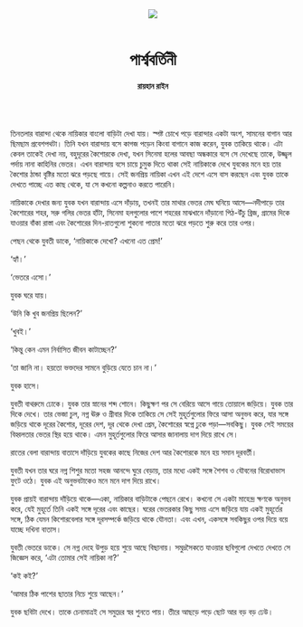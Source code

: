 <div align=center>
<img src=https://images.prothomalo.com/prothomalo-bangla%2F2021-03%2F8acd3696-b341-4cd3-ad72-c1eb71992922%2Fillustration_1.png?rect=0%2C91%2C855%2C449&w=1200&ar=40%3A21&auto=format%2Ccompress&ogImage=true&mode=crop&overlay=&overlay_position=bottom&overlay_width_pct=1 />
<br><br>
<h1>পার্শ্ববর্তিনী</h1> 
<h4>রায়হান রাইন</h4>
<br><br>
</div>

তিনতলার বারান্দা থেকে নায়িকার বাংলো বাড়িটা দেখা যায়। স্পষ্ট চোখে পড়ে বারান্দার একটা অংশ, সামনের বাগান আর ছিমছাম প্রবেশপথটা। তিনি যখন বারান্দায় বসে কাগজ পড়েন কিংবা বাগানে কাজ করেন, যুবক তাকিয়ে থাকে। এটা কেবল তাকেই দেখা নয়, বহুদূরের কৈশোরকে দেখা, যখন সিনেমা হলের আবছা অন্ধকারে বসে সে দেখেছে তাকে, উজ্জ্বল পর্দায় নানা কাহিনির ভেতর। এখন বারান্দায় বসে চায়ে চুমুক দিতে থাকা সেই নায়িকাকে দেখে যুবকের মনে হয় তার কৈশোর ঠান্ডা বৃষ্টির মতো ঝরে পড়ছে গায়ে। সেই জনপ্রিয় নায়িকা এখন এই দেশে এসে বাস করছেন এবং যুবক তাকে দেখতে পাচ্ছে এত কাছ থেকে, যা সে কখনো কল্পনাও করতে পারেনি।

নায়িকাকে দেখার জন্য যুবক যখন বারান্দায় এসে দাঁড়ায়, তখনই তার মাথার ভেতর মেঘ ঘনিয়ে আসে—নদীপাড়ে তার কৈশোরের শহর, সরু গলির ভেতর হাঁটা, সিনেমা হলগুলোর পাশে শহরের মাঝখানে দাঁড়ানো পিঠ-উঁচু ব্রিজ, গ্রামের দিকে যাওয়ার বাঁকা রাস্তা এবং কৈশোরের দিন-রাতগুলো শুকনো পাতার মতো ঝরে পড়তে শুরু করে তার ওপর।

পেছন থেকে যুবতী ডাকে, ‘নায়িকাকে দেখো? এখনো এত প্রেম!’

‘হ্যাঁ।’

‘ভেতরে এসো।’

যুবক ঘরে যায়।

‘উনি কি খুব জনপ্রিয় ছিলেন?’

‘খুবই।’

‘কিন্তু কেন এমন নির্বাসিত জীবন কাটাচ্ছেন?’

‘তা জানি না। হয়তো ভক্তদের সামনে বুড়িয়ে যেতে চান না।’

যুবক হাসে।

যুবতী বাথরুমে ঢোকে। যুবক তার স্নানের শব্দ শোনে। কিছুক্ষণ পর সে বেরিয়ে আসে গায়ে তোয়ালে জড়িয়ে। যুবক তার দিকে দেখে। তার ভেজা চুল, নগ্ন ঊরু ও গ্রীবার দিকে তাকিয়ে সে সেই মুহূর্তগুলোর ফিরে আসা অনুভব করে, যার সঙ্গে জড়িয়ে থাকে দূরের কৈশোর, দূরের দেশ, দূর থেকে দেখা প্রেম, কৈশোরের স্বপ্নে ঢুকে পড়া—সবকিছু। যুবক সেই সময়ের বিহ্বলতার ভেতর স্থির হয়ে থাকে। এমন মুহূর্তগুলোর ফিরে আসার জানালায় দাগ দিয়ে রাখে সে।

রাতের বেলা বারান্দায় বাতাসে দাঁড়িয়ে যুবকের কাছে নিজের দেশ আর কৈশোরকে মনে হয় সমান দূরবর্তী।

যুবতী যখন তার ঘরে নগ্ন শিশুর মতো সহজ আনন্দে ঘুরে বেড়ায়, তার মধ্যে একই সঙ্গে শৈশব ও যৌবনের বিরোধাভাস ফুটে ওঠে। যুবক এই অনুভবটাকেও মনে মনে দাগ দিয়ে রাখে।

যুবক প্রায়ই বারান্দায় দাঁড়িয়ে থাকে—একা, নায়িকার বাড়িটাকে পেছনে রেখে। কখনো সে একটা মাহেন্দ্র ক্ষণকে অনুভব করে, যেই মুহূর্তে তিনি একই সঙ্গে দূরের এবং কাছের। ঘরের ভেতরকার কিছু সময় এসে জড়িয়ে যায় একই মুহূর্তের সঙ্গে, ঠিক যেমন কিশোরবেলার সঙ্গে দূরসম্পর্কে জড়িয়ে থাকে যৌনতা। এবং এখন, একসঙ্গে সবকিছুর ওপর দিয়ে বয়ে যাচ্ছে দখিনা বাতাস।

যুবতী ভেতরে ডাকে। সে নগ্ন দেহে উপুড় হয়ে শুয়ে আছে বিছানায়। সমুদ্রসৈকতে যাওয়ার ছবিগুলো দেখতে দেখতে সে জিজ্ঞেস করে, ‘এটা তোমার সেই নায়িকা না?’

‘কই কই?’

‘আমার ঠিক পাশের ছাতার নিচে শুয়ে আছেন।’

যুবক ছবিটা দেখে। তাকে চেনামাত্রই সে সমুদ্রের স্বর শুনতে পায়। তীরে আছড়ে পড়ে ছোট আর বড় বড় ঢেউ।

